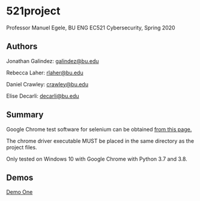 # 521project
Professor Manuel Egele, BU ENG EC521 Cybersecurity, Spring 2020
## Authors
Jonathan Galindez: galindez@bu.edu

Rebecca Laher: rlaher@bu.edu

Daniel Crawley: crawley@bu.edu

Elise Decarli: decarli@bu.edu

## Summary

Google Chrome test software for selenium can be obtained [from this page.](https://sites.google.com/a/chromium.org/chromedriver/downloads)

The chrome driver executable MUST be placed in the same directory as the project files.

Only tested on Windows 10 with Google Chrome with Python 3.7 and 3.8.

## Demos

[Demo One](https://youtu.be/FFfhfCvNXc8)
